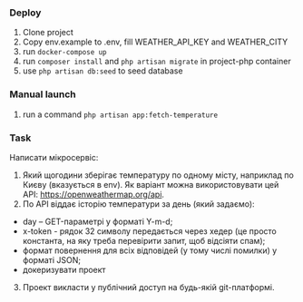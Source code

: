 ### Deploy
1. Clone project
2. Copy env.example to .env, fill WEATHER_API_KEY and WEATHER_CITY
3. run `docker-compose up`
4. run `composer install` and `php artisan migrate` in project-php container
5. use `php artisan db:seed` to seed database

### Manual launch
1. run a command `php artisan app:fetch-temperature`

### Task
Написати мікросервіс:
1. Який щогодини зберігає температуру по одному місту, наприклад по Києву (вказується в env).
   Як варіант можна використовувати цей API: https://openweathermap.org/api.
2. По API віддає історію температури за день (який задаємо):
- day – GET-параметрі у форматі Y-m-d;
- x-token - рядок 32 символу передається через хедер (це просто константа, на яку треба перевірити запит, щоб відсіяти спам);
- формат повернення для всіх відповідей (у тому числі помилки) у форматі JSON;
- докеризувати проект
3. Проект викласти у публічний доступ на будь-якій git-платформі. 
